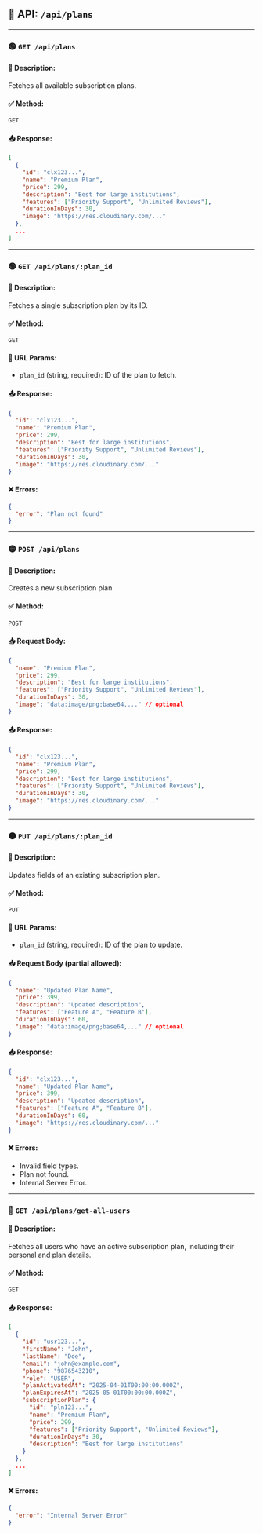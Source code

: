 ## 📄 API: `/api/plans`

---

### 🟢 `GET /api/plans`

#### 📌 Description:
Fetches all available subscription plans.

#### ✅ Method:
`GET`

#### 📤 Response:
```json
[
  {
    "id": "clx123...",
    "name": "Premium Plan",
    "price": 299,
    "description": "Best for large institutions",
    "features": ["Priority Support", "Unlimited Reviews"],
    "durationInDays": 30,
    "image": "https://res.cloudinary.com/..."
  },
  ...
]
```

---

### 🟢 `GET /api/plans/:plan_id`

#### 📌 Description:
Fetches a single subscription plan by its ID.

#### ✅ Method:
`GET`

#### 🔧 URL Params:
- `plan_id` (string, required): ID of the plan to fetch.

#### 📤 Response:
```json
{
  "id": "clx123...",
  "name": "Premium Plan",
  "price": 299,
  "description": "Best for large institutions",
  "features": ["Priority Support", "Unlimited Reviews"],
  "durationInDays": 30,
  "image": "https://res.cloudinary.com/..."
}
```

#### ❌ Errors:
```json
{
  "error": "Plan not found"
}
```

---

### 🟡 `POST /api/plans`

#### 📌 Description:
Creates a new subscription plan.

#### ✅ Method:
`POST`

#### 📥 Request Body:
```json
{
  "name": "Premium Plan",
  "price": 299,
  "description": "Best for large institutions",
  "features": ["Priority Support", "Unlimited Reviews"],
  "durationInDays": 30,
  "image": "data:image/png;base64,..." // optional
}
```

#### 📤 Response:
```json
{
  "id": "clx123...",
  "name": "Premium Plan",
  "price": 299,
  "description": "Best for large institutions",
  "features": ["Priority Support", "Unlimited Reviews"],
  "durationInDays": 30,
  "image": "https://res.cloudinary.com/..."
}
```

---

### 🟠 `PUT /api/plans/:plan_id`

#### 📌 Description:
Updates fields of an existing subscription plan.

#### ✅ Method:
`PUT`

#### 🔧 URL Params:
- `plan_id` (string, required): ID of the plan to update.

#### 📥 Request Body (partial allowed):
```json
{
  "name": "Updated Plan Name",
  "price": 399,
  "description": "Updated description",
  "features": ["Feature A", "Feature B"],
  "durationInDays": 60,
  "image": "data:image/png;base64,..." // optional
}
```

#### 📤 Response:
```json
{
  "id": "clx123...",
  "name": "Updated Plan Name",
  "price": 399,
  "description": "Updated description",
  "features": ["Feature A", "Feature B"],
  "durationInDays": 60,
  "image": "https://res.cloudinary.com/..."
}
```

#### ❌ Errors:
- Invalid field types.
- Plan not found.
- Internal Server Error.

---

### 🔵 `GET /api/plans/get-all-users`

#### 📌 Description:
Fetches all users who have an active subscription plan, including their personal and plan details.

#### ✅ Method:
`GET`

#### 📤 Response:
```json
[
  {
    "id": "usr123...",
    "firstName": "John",
    "lastName": "Doe",
    "email": "john@example.com",
    "phone": "9876543210",
    "role": "USER",
    "planActivatedAt": "2025-04-01T00:00:00.000Z",
    "planExpiresAt": "2025-05-01T00:00:00.000Z",
    "subscriptionPlan": {
      "id": "pln123...",
      "name": "Premium Plan",
      "price": 299,
      "features": ["Priority Support", "Unlimited Reviews"],
      "durationInDays": 30,
      "description": "Best for large institutions"
    }
  },
  ...
]
```

#### ❌ Errors:
```json
{
  "error": "Internal Server Error"
}
```